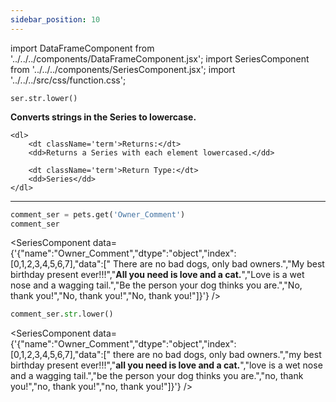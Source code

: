 ```yaml
---
sidebar_position: 10
---
```


import DataFrameComponent from '../../../components/DataFrameComponent.jsx';
import SeriesComponent from '../../../components/SeriesComponent.jsx';
import '../../../src/css/function.css';

<code>ser.str.lower()</code>

<div className='base'>
    <p><strong>Converts strings in the Series to lowercase.</strong></p>

    <dl>
        <dt className='term'>Returns:</dt>
        <dd>Returns a Series with each element lowercased.</dd>

        <dt className='term'>Return Type:</dt>
        <dd>Series</dd>
    </dl>
</div>

---

```python
comment_ser = pets.get('Owner_Comment')
comment_ser
```
<SeriesComponent data={'{"name":"Owner_Comment","dtype":"object","index":[0,1,2,3,4,5,6,7],"data":["      There are no bad dogs, only bad owners.","My best birthday present ever!!!","****All you need is love and a cat.****","Love is a wet nose and a wagging tail.","Be the person your dog thinks you are.","No, thank you!","No, thank you!","No, thank you!"]}'} />

```python
comment_ser.str.lower()
```
<SeriesComponent data={'{"name":"Owner_Comment","dtype":"object","index":[0,1,2,3,4,5,6,7],"data":["      there are no bad dogs, only bad owners.","my best birthday present ever!!!","****all you need is love and a cat.****","love is a wet nose and a wagging tail.","be the person your dog thinks you are.","no, thank you!","no, thank you!","no, thank you!"]}'} />